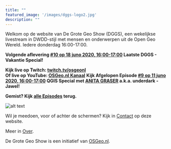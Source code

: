 ```yaml
---
title: ""
featured_image: '/images/dggs-logo2.jpg'
description: ""
---
```


Welkom op de website van De Grote Geo Show (DGGS), een wekelijkse
livestream in DWDD-stijl met mensen en onderwerpen uit de Open Geo Wereld. 
Iedere donderdag 16:00-17:00.
 
__Volgende aflevering [#10 op 18 juno 2020, 16:00-17:00](/episode/episode-0010/) Laatste DGGS - Vakantie Special!__  

__Kijk live op Twitch: [twitch.tv/osgeonl](https://twitch.tv/osgeonl)__  
__Of live op YouTube: [OSGeo.nl Kanaal](https://www.youtube.com/channel/UCvSAN6ur4RoGUqxtvmgsb8g)__
__Kijk Afgelopen  Episode [#9 op 11 juno 2020, 16:00-17:00](/episode/episode-0009/) QGIS Special met [ANITA GRASER](https://anitagraser.com/) a.k.a. underdark - Jawel!__  

__Gemist? Kijk [alle Episodes](/episode/) terug.__

![alt text](/images/episode-0006/screenshot-all.jpg "Impressie Episode #6 - 21 Mei 2020")

Wil je meedoen, voor of achter de schermen?
Kijk in [Contact](/contact/) op deze website.

Meer in [Over](/about/).

De Grote Geo Show is een initiatief van [OSGeo.nl](https://osgeo.nl).

